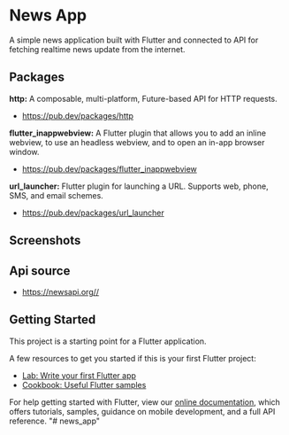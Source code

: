 # News App

A simple news application built with Flutter and connected to API for fetching realtime news update from the internet.

## Packages

**http:** A composable, multi-platform, Future-based API for HTTP requests.

* <https://pub.dev/packages/http>

**flutter_inappwebview:** A Flutter plugin that allows you to add an inline webview, to use an headless webview, and to open an in-app browser window.

* <https://pub.dev/packages/flutter_inappwebview>

**url_launcher:** Flutter plugin for launching a URL. Supports web, phone, SMS, and email schemes.

* <https://pub.dev/packages/url_launcher>

## Screenshots


## Api source

* <https://newsapi.org//>

## Getting Started

This project is a starting point for a Flutter application.

A few resources to get you started if this is your first Flutter project:

- [Lab: Write your first Flutter app](https://flutter.dev/docs/get-started/codelab)
- [Cookbook: Useful Flutter samples](https://flutter.dev/docs/cookbook)

For help getting started with Flutter, view our
[online documentation](https://flutter.dev/docs), which offers tutorials,
samples, guidance on mobile development, and a full API reference.
"# news_app" 
